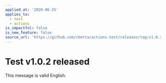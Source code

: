 ```yaml
---
applied_at: '2020-06-25'
applies_to:
  - test
  - actions
is_impactful: false
is_new_feature: false
source_url: 'https://github.com/cbetta/actions-test/releases/tag/v1.0.2'
---
```


# Test v1.0.2 released

This message is valid English.
